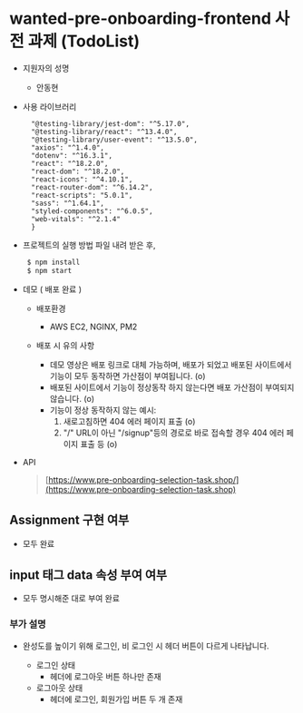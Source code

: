 # wanted-pre-onboarding-frontend 사전 과제 (TodoList)

- 지원자의 성명

  - 안동현

- 사용 라이브러리

  ```{
    "@testing-library/jest-dom": "^5.17.0",
    "@testing-library/react": "^13.4.0",
    "@testing-library/user-event": "^13.5.0",
    "axios": "^1.4.0",
    "dotenv": "^16.3.1",
    "react": "^18.2.0",
    "react-dom": "^18.2.0",
    "react-icons": "^4.10.1",
    "react-router-dom": "^6.14.2",
    "react-scripts": "5.0.1",
    "sass": "^1.64.1",
    "styled-components": "^6.0.5",
    "web-vitals": "^2.1.4"
    }

  ```

- 프로젝트의 실행 방법
  파일 내려 받은 후,

  ```zsh
   $ npm install
   $ npm start
  ```

- 데모 ( 배포 완료 )

  - 배포환경

    - AWS EC2, NGINX, PM2

  - 배포 시 유의 사항
    - 데모 영상은 배포 링크로 대체 가능하며, 배포가 되었고 배포된 사이트에서 기능이 모두 동작하면 가산점이 부여됩니다. (o)
    - 배포된 사이트에서 기능이 정상동작 하지 않는다면 배포 가산점이 부여되지 않습니다. (o)
    - 기능이 정상 동작하지 않는 예시:
      1. 새로고침하면 404 에러 페이지 표출 (o)
      2. "/" URL이 아닌 "/signup"등의 경로로 바로 접속할 경우 404 에러 페이지 표출 등 (o)

- API
  > [https://www.pre-onboarding-selection-task.shop/](https://www.pre-onboarding-selection-task.shop)

## Assignment 구현 여부

- 모두 완료

## input 태그 data 속성 부여 여부

- 모두 명시해준 대로 부여 완료

### 부가 설명

- 완성도를 높이기 위해 로그인, 비 로그인 시 헤더 버튼이 다르게 나타납니다.

  - 로그인 상태
    - 헤더에 로그아웃 버튼 하나만 존재
  - 로그아웃 상태
    - 헤더에 로그인, 회원가입 버튼 두 개 존재
